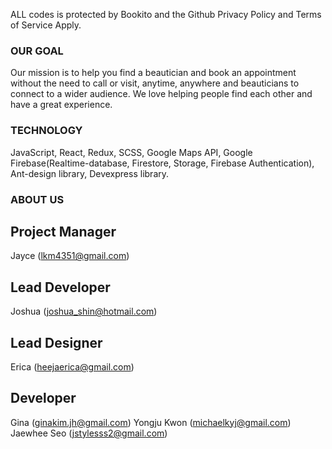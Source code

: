 ALL codes is protected by Bookito and the Github Privacy Policy and Terms of Service Apply.

### OUR GOAL

Our mission is to help you find a beautician and book an appointment without the need to call or visit, anytime, anywhere and beauticians to connect to a wider audience. We love helping people find each other and have a great experience.

### TECHNOLOGY

JavaScript, React, Redux, SCSS, Google Maps API, Google Firebase(Realtime-database, Firestore, Storage, Firebase Authentication), Ant-design library, Devexpress library.

### ABOUT US

## Project Manager
Jayce (lkm4351@gmail.com)

## Lead Developer
Joshua (joshua_shin@hotmail.com)

## Lead Designer
Erica (heejaerica@gmail.com)

## Developer
Gina (ginakim.jh@gmail.com)
Yongju Kwon (michaelkyj@gmail.com)
Jaewhee Seo (jstylesss2@gmail.com)
